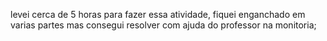 levei cerca de 5 horas para fazer essa atividade, fiquei enganchado em varias partes mas consegui resolver com ajuda do professor na monitoria;